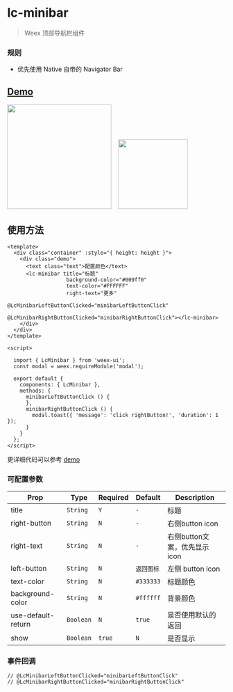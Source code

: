 # lc-minibar 

> Weex 顶部导航栏组件

### 规则
- 优先使用 Native 自带的 Navigator Bar
     

## [Demo](https://h5.m.taobao.com/trip/lc-minibar/index.html?_wx_tpl=https%3A%2F%2Fh5.m.taobao.com%2Ftrip%2Flc-minibar%2Fdemo%2Findex.native-min.js)
<img src="https://img.alicdn.com/tfs/TB1IK_TfxPI8KJjSspfXXcCFXXa-750-1334.jpg" width="240"/>&nbsp;&nbsp;&nbsp;&nbsp;<img src="https://img.alicdn.com/tfs/TB1EJY_SpXXXXcmXpXXXXXXXXXX-200-200.png" width="160"/>

## 使用方法

```vue
<template>
  <div class="container" :style="{ height: height }">
    <div class="demo">
      <text class="text">配置颜色</text>
      <lc-minibar title="标题"
                   background-color="#009ff0"
                   text-color="#FFFFFF"
                   right-text="更多"
                   @LcMinibarLeftButtonClicked="minibarLeftButtonClick"
                   @LcMinibarRightButtonClicked="minibarRightButtonClick"></lc-minibar>
    </div>
  </div>
</template>

<script>

  import { LcMinibar } from 'weex-ui';
  const modal = weex.requireModule('modal');

  export default {
    components: { LcMinibar },
    methods: {
      minibarLeftButtonClick () {
      },
      minibarRightButtonClick () {
        modal.toast({ 'message': 'click rightButton!', 'duration': 1 });
      }
    }
  };
</script>
```

更详细代码可以参考 [demo](https://github.com/alibaba/weex-ui/blob/master/example/minibar/index.vue)


### 可配置参数

| Prop | Type | Required | Default | Description |
|-------------|------------|--------|-----|-----|
| title | `String` |`Y`| `-` | 标题 |
| right-button | `String` |`N`| `-` | 右侧button icon |
| right-text | `String` |`N`| `-` | 右侧button文案，优先显示icon |
| left-button | `String` |`N`| `返回图标` |  左侧 button icon |
| text-color | `String` |`N`| `#333333` | 标题颜色 |
| background-color | `String` |`N`| `#ffffff` | 背景颜色 |
| use-default-return | `Boolean` |`N`| `true` | 是否使用默认的返回 |
| show | `Boolean` | `true` |`N`| 是否显示 |


### 事件回调

```
// @LcMinibarLeftButtonClicked="minibarLeftButtonClick"
// @LcMinibarRightButtonClicked="minibarRightButtonClick"
```

